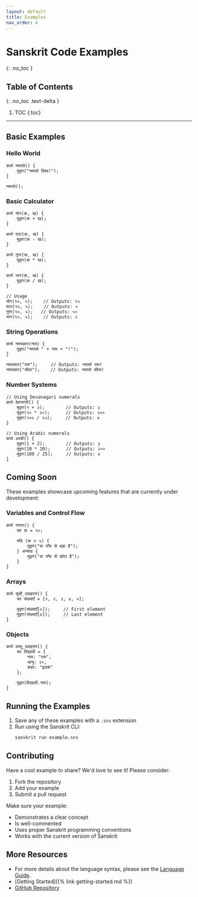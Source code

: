```yaml
---
layout: default
title: Examples
nav_order: 4
---
```


# Sanskrit Code Examples
{: .no_toc }

## Table of Contents
{: .no_toc .text-delta }

1. TOC
{:toc}

---

## Basic Examples

### Hello World

```sanskrit
कार्य नमस्ते() {
    मुद्रण("नमस्ते विश्व!");
}

नमस्ते();
```

### Basic Calculator

```sanskrit
कार्य योग(क, ख) {
    मुद्रण(क + ख);
}

कार्य घटा(क, ख) {
    मुद्रण(क - ख);
}

कार्य गुणा(क, ख) {
    मुद्रण(क * ख);
}

कार्य भाग(क, ख) {
    मुद्रण(क / ख);
}

// Usage
योग(१०, ५);    // Outputs: १५
घटा(१०, ५);    // Outputs: ५
गुणा(१०, ५);   // Outputs: ५०
भाग(१०, ५);    // Outputs: २
```

### String Operations

```sanskrit
कार्य नमस्कार(नाम) {
    मुद्रण("नमस्ते " + नाम + "!");
}

नमस्कार("राम");     // Outputs: नमस्ते राम!
नमस्कार("सीता");    // Outputs: नमस्ते सीता!
```

### Number Systems

```sanskrit
// Using Devanagari numerals
कार्य देवनागरी() {
    मुद्रण(१ + २);        // Outputs: ३
    मुद्रण(१० * २०);      // Outputs: २००
    मुद्रण(१०० / २५);     // Outputs: ४
}

// Using Arabic numerals
कार्य अरबी() {
    मुद्रण(1 + 2);        // Outputs: ३
    मुद्रण(10 * 20);      // Outputs: २००
    मुद्रण(100 / 25);     // Outputs: ४
}
```

## Coming Soon

These examples showcase upcoming features that are currently under development:

### Variables and Control Flow

```sanskrit
कार्य गणना() {
    चर क = १०;
    
    यदि (क > ५) {
        मुद्रण("क पाँच से बड़ा है");
    } अन्यथा {
        मुद्रण("क पाँच से छोटा है");
    }
}
```

### Arrays

```sanskrit
कार्य सूची_उदाहरण() {
    चर संख्याएँ = [१, २, ३, ४, ५];
    
    मुद्रण(संख्याएँ[०]);     // First element
    मुद्रण(संख्याएँ[४]);     // Last element
}
```

### Objects

```sanskrit
कार्य वस्तु_उदाहरण() {
    चर विद्यार्थी = {
        नाम: "राम",
        आयु: २०,
        कक्षा: "द्वादश"
    };
    
    मुद्रण(विद्यार्थी.नाम);
}
```

## Running the Examples

1. Save any of these examples with a `.sns` extension
2. Run using the Sanskrit CLI:
   ```bash
   sanskrit run example.sns
   ```

## Contributing

Have a cool example to share? We'd love to see it! Please consider:

1. Fork the repository
2. Add your example
3. Submit a pull request

Make sure your example:
- Demonstrates a clear concept
- Is well-commented
- Uses proper Sanskrit programming conventions
- Works with the current version of Sanskrit

## More Resources

- For more details about the language syntax, please see the [Language Guide](../language-guide).
- [Getting Started]({% link getting-started.md %})
- [GitHub Repository](https://github.com/sh20raj/sanskrit)
